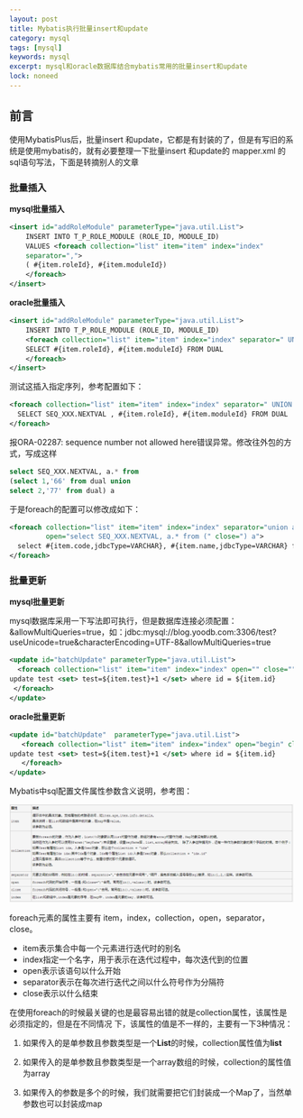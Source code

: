 ```yaml
---
layout: post
title: Mybatis执行批量insert和update
category: mysql
tags: [mysql]
keywords: mysql
excerpt: mysql和oracle数据库结合mybatis常用的批量insert和update
lock: noneed
---
```


## 前言

使用MybatisPlus后，批量insert 和update，它都是有封装的了，但是有写旧的系统是使用mybatis的，就有必要整理一下批量insert 和update的 mapper.xml 的sql语句写法，下面是转摘别人的文章

### 批量插入

**mysql批量插入**

```xml
<insert id="addRoleModule" parameterType="java.util.List">
    INSERT INTO T_P_ROLE_MODULE (ROLE_ID, MODULE_ID)
    VALUES <foreach collection="list" item="item" index="index"  
    separator=",">  
    ( #{item.roleId}, #{item.moduleId})  
    </foreach>  
</insert>
```

**oracle批量插入**

```xml
<insert id="addRoleModule" parameterType="java.util.List">
    INSERT INTO T_P_ROLE_MODULE (ROLE_ID, MODULE_ID)
    <foreach collection="list" item="item" index="index" separator=" UNION ALL ">  
    SELECT #{item.roleId}, #{item.moduleId} FROM DUAL
    </foreach>  
</insert>
```

测试这插入指定序列，参考配置如下：

```xml
<foreach collection="list" item="item" index="index" separator=" UNION ALL ">  
  SELECT SEQ_XXX.NEXTVAL , #{item.roleId}, #{item.moduleId} FROM DUAL
</foreach>
```

报ORA-02287: sequence number not allowed here错误异常。修改往外包的方式，写成这样

```sql
select SEQ_XXX.NEXTVAL, a.* from
(select 1,'66' from dual union
select 2,'77' from dual) a
```

于是foreach的配置可以修改成如下：

```xml
<foreach collection="list" item="item" index="index" separator="union all" 
         open="select SEQ_XXX.NEXTVAL, a.* from (" close=") a">
  select #{item.code,jdbcType=VARCHAR}, #{item.name,jdbcType=VARCHAR} from dual
</foreach>
```

### 批量更新

**mysql批量更新**

mysql数据库采用一下写法即可执行，但是数据库连接必须配置：&allowMultiQueries=true，如：jdbc:mysql://blog.yoodb.com:3306/test?useUnicode=true&amp;characterEncoding=UTF-8&allowMultiQueries=true

```xml
<update id="batchUpdate" parameterType="java.util.List">
  <foreach collection="list" item="item" index="index" open="" close="" separator=";">
update test <set> test=${item.test}+1 </set> where id = ${item.id}
 </foreach>
</update>
```

**oracle批量更新**

```xml
<update id="batchUpdate"  parameterType="java.util.List">
   <foreach collection="list" item="item" index="index" open="begin" close="end;" separator=";">
update test <set> test=${item.test}+1 </set> where id = ${item.id}
   </foreach> 
</update>
```

Mybatis中sql配置文件属性参数含义说明，参考图：

![](\assets\images\2020\oracle\mybatis-foreach.png)

foreach元素的属性主要有 item，index，collection，open，separator，close。

- item表示集合中每一个元素进行迭代时的别名
- index指定一个名字，用于表示在迭代过程中，每次迭代到的位置
- open表示该语句以什么开始
- separator表示在每次进行迭代之间以什么符号作为分隔符
- close表示以什么结束

在使用foreach的时候最关键的也是最容易出错的就是collection属性，该属性是必须指定的，但是在不同情况 下，该属性的值是不一样的，主要有一下3种情况：

1. 如果传入的是单参数且参数类型是一个**List**的时候，collection属性值为**list**

2. 如果传入的是单参数且参数类型是一个array数组的时候，collection的属性值为array

3. 如果传入的参数是多个的时候，我们就需要把它们封装成一个Map了，当然单参数也可以封装成map